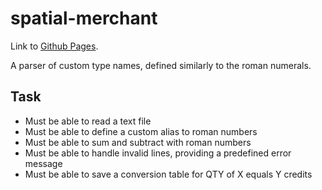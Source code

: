 # spatial-merchant

Link to [Github Pages](https://galeanojhoel.github.io/spatial-merchant/).

A parser of custom type names, defined similarly to the roman numerals.


## Task

- Must be able to read a text file
- Must be able to define a custom alias to roman numbers  
- Must be able to sum and subtract with roman numbers
- Must be able to handle invalid lines, providing a predefined error message
- Must be able to save a conversion table for QTY of X equals Y credits

